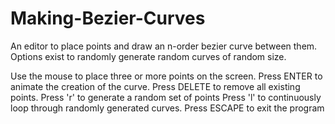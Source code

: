 # Making-Bezier-Curves
An editor to place points and draw an n-order bezier curve between them. Options exist to randomly generate random curves of random size.

Use the mouse to place three or more points on the screen. 
Press ENTER to animate the creation of the curve.
Press DELETE to remove all existing points.
Press 'r' to generate a random set of points
Press 'l' to continuously loop through randomly generated curves.
Press ESCAPE to exit the program
